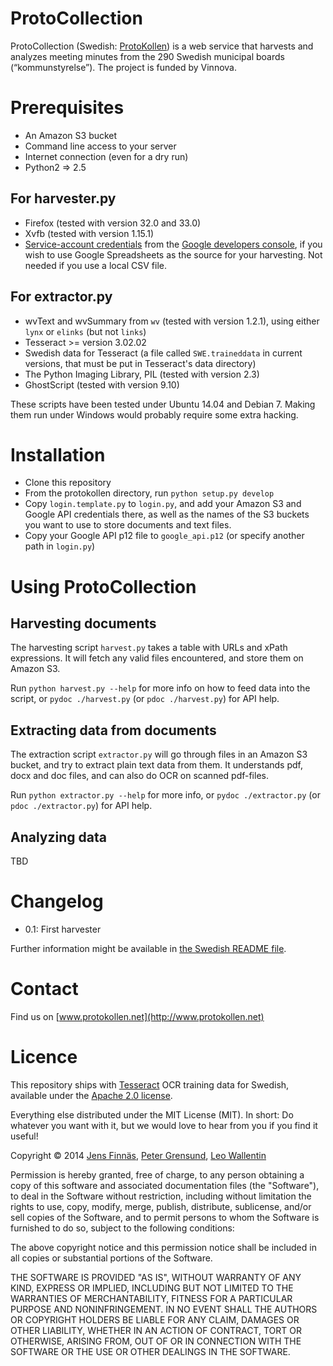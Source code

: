 ProtoCollection
===============

ProtoCollection (Swedish: [ProtoKollen](README.sv.md)) is a web service that harvests and analyzes meeting minutes from the 290 Swedish municipal boards (“kommunstyrelse”). The project is funded by Vinnova.


Prerequisites
=============

 * An Amazon S3 bucket
 * Command line access to your server
 * Internet connection (even for a dry run)
 * Python2 => 2.5

For harvester.py
----------------
 * Firefox (tested with version 32.0 and 33.0)
 * Xvfb (tested with version 1.15.1)
 * [Service-account credentials](https://developers.google.com/console/help/new/#serviceaccounts) from the [Google developers console](https://console.developers.google.com/), if you wish to use Google Spreadsheets as the source for your harvesting. Not needed if you use a local CSV file.
 
For extractor.py
----------------
 * wvText and wvSummary from `wv` (tested with version 1.2.1),
   using either `lynx` or `elinks` (but not `links`)
 * Tesseract >= version 3.02.02
 * Swedish data for Tesseract (a file called `SWE.traineddata` in current versions, that must be put in Tesseract's data directory)
 * The Python Imaging Library, PIL (tested with version 2.3)
 * GhostScript (tested with version 9.10)

These scripts have been tested under Ubuntu 14.04 and Debian 7. Making them run under Windows would probably require some extra hacking.
 

Installation
============

 * Clone this repository
 * From the protokollen directory, run `python setup.py develop`
 * Copy `login.template.py` to `login.py`, and add your Amazon S3 and Google API credentials there,
   as well as the names of the S3 buckets you want to use to store documents and text files.
 * Copy your Google API p12 file to `google_api.p12` (or specify another path in `login.py`)


Using ProtoCollection
=====================

Harvesting documents
---------------------
The harvesting script `harvest.py` takes a table with URLs and xPath expressions. It will fetch any valid files encountered, and store them on Amazon S3.

Run `python harvest.py --help` for more info on how to feed data into the script, or `pydoc ./harvest.py` (or `pdoc ./harvest.py`) for API help.

Extracting data from documents
------------------------------
The extraction script `extractor.py` will go through files in an Amazon S3 bucket, and try to extract plain text data from them.
It understands pdf, docx and doc files, and can also do OCR on scanned pdf-files.

Run `python extractor.py --help` for more info, or `pydoc ./extractor.py` (or `pdoc ./extractor.py`) for API help.

Analyzing data
--------------
TBD


Changelog
=========

 * 0.1: First harvester

Further information might be available in [the Swedish README file](README.sv.md).


Contact
=======
Find us on [www.protokollen.net](http://www.protokollen.net)


Licence
=======
This repository ships with [Tesseract](https://code.google.com/p/tesseract-ocr/) OCR training data for Swedish,
available under the [Apache 2.0 license](http://www.apache.org/licenses/LICENSE-2.0).

Everything else distributed under the MIT License (MIT).
In short: Do whatever you want with it,
but we would love to hear from you if you find it useful!

Copyright © 2014 [Jens Finnäs](https://twitter.com/jensfinnas), [Peter Grensund](https://twitter.com/grensund), [Leo Wallentin](http://leowallentin.se/leo/en)

Permission is hereby granted, free of charge, to any person obtaining a copy
of this software and associated documentation files (the "Software"), to deal
in the Software without restriction, including without limitation the rights
to use, copy, modify, merge, publish, distribute, sublicense, and/or sell
copies of the Software, and to permit persons to whom the Software is
furnished to do so, subject to the following conditions:

The above copyright notice and this permission notice shall be included in
all copies or substantial portions of the Software.

THE SOFTWARE IS PROVIDED "AS IS", WITHOUT WARRANTY OF ANY KIND, EXPRESS OR
IMPLIED, INCLUDING BUT NOT LIMITED TO THE WARRANTIES OF MERCHANTABILITY,
FITNESS FOR A PARTICULAR PURPOSE AND NONINFRINGEMENT. IN NO EVENT SHALL THE
AUTHORS OR COPYRIGHT HOLDERS BE LIABLE FOR ANY CLAIM, DAMAGES OR OTHER
LIABILITY, WHETHER IN AN ACTION OF CONTRACT, TORT OR OTHERWISE, ARISING FROM,
OUT OF OR IN CONNECTION WITH THE SOFTWARE OR THE USE OR OTHER DEALINGS IN
THE SOFTWARE.